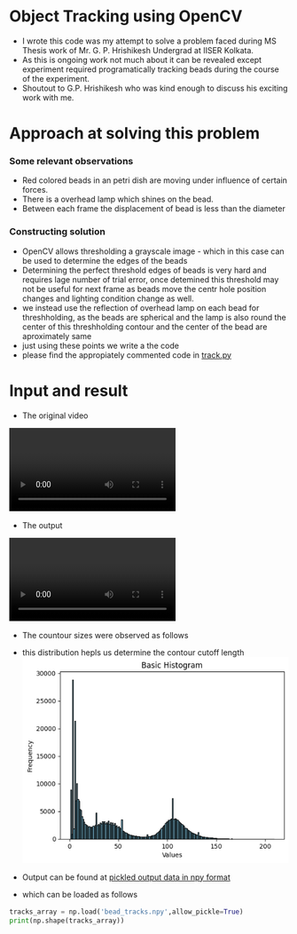 # Object Tracking using OpenCV 

- I wrote this code was my attempt to solve a problem faced during MS Thesis work of Mr. G. P. Hrishikesh Undergrad at IISER Kolkata. 
- As this is ongoing work not much about it can be revealed except experiment required programatically tracking beads during the course of the experiment.
- Shoutout to G.P. Hrishikesh who was kind enough to discuss his exciting work with me.

# Approach at solving this problem

  ### Some relevant observations
  - Red colored beads in an petri dish are moving under influence of certain forces.
  - There is a overhead lamp which shines on the bead.
  - Between each frame the displacement of bead is less than the diameter
  
  ### Constructing solution
  - OpenCV allows thresholding a grayscale image - which in this case can be used to determine the edges of the beads
  - Determining the perfect threshold edges of beads is very hard and requires lage number of trial error, once detemined this threshold may not be useful for next frame as beads move the centr hole position changes and lighting condition change as well.
  - we instead use the reflection of overhead lamp on each bead for threshholding, as the beads are spherical and the lamp is also round the center of this threshholding contour and the center of the bead are aproximately same
  - just using these points we write a the code 
  - please find the appropiately commented code in [track.py](track.py)

# Input and result

- The original video 

<video audio="false" controls autoplay loop src="dark_bg.mp4" title="Input"></video>

- The output

<video audio="false" controls autoplay loop src="gray_0.mp4" title="Output"></video>

- The countour sizes were observed as follows
- this distribution hepls us determine the contour cutoff length
![Contour size distribution](contour_size_dist.png)

- Output can be found at [pickled output data in npy format](bead_tracks.npy)
- which can be loaded as follows


```python
tracks_array = np.load('bead_tracks.npy',allow_pickle=True)
print(np.shape(tracks_array))
```